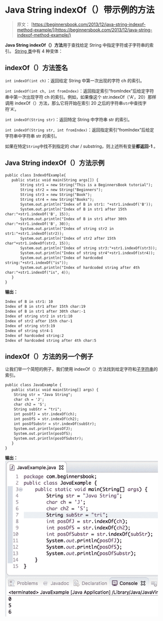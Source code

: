 # Java String indexOf（）带示例的方法

> 原文： [https://beginnersbook.com/2013/12/java-string-indexof-method-example/](https://beginnersbook.com/2013/12/java-string-indexof-method-example/)

**Java String indexOf（）方法**用于查找给定 String 中指定字符或子字符串的索引。 [String 类](https://beginnersbook.com/2013/12/java-strings/)中有 4 种变体：

## indexOf（）方法签名

`int indexOf(int ch)`：返回给定 String 中第一次出现的字符 ch 的索引。

`int indexOf(int ch, int fromIndex)`：返回指定索引“fromIndex”后给定字符串中第一次出现字符 ch 的索引。例如，如果像这个 str.indexOf（'A'，20）那样调用 indexOf（）方法，那么它将开始在索引 20 之后的字符串`str`中查找字符'A'。

`int indexOf(String str)`：返回特定 String 中字符串 str 的索引。

`int indexOf(String str, int fromIndex)`：返回指定索引“fromIndex”后给定字符串中字符串 str 的索引。

如果在特定`String`中找不到指定的 char / substring，则上述所有变量**都返回-1** 。

## Java String indexOf（）方法示例

```
public class IndexOfExample{
   public static void main(String args[]) {
       String str1 = new String("This is a BeginnersBook tutorial");
       String str2 = new String("Beginners");
       String str3 = new String("Book");
       String str4 = new String("Books");
       System.out.println("Index of B in str1: "+str1.indexOf('B'));
       System.out.println("Index of B in str1 after 15th char:"+str1.indexOf('B', 15));
       System.out.println("Index of B in str1 after 30th char:"+str1.indexOf('B', 30));
       System.out.println("Index of string str2 in str1:"+str1.indexOf(str2));
       System.out.println("Index of str2 after 15th char"+str1.indexOf(str2, 15));
       System.out.println("Index of string str3:"+str1.indexOf(str3));
       System.out.println("Index of string str4"+str1.indexOf(str4));
       System.out.println("Index of hardcoded string:"+str1.indexOf("is"));
       System.out.println("Index of hardcoded string after 4th char:"+str1.indexOf("is", 4));
   }
}
```

**输出：**

```
Index of B in str1: 10
Index of B in str1 after 15th char:19
Index of B in str1 after 30th char:-1
Index of string str2 in str1:10
Index of str2 after 15th char-1
Index of string str3:19
Index of string str4-1
Index of hardcoded string:2
Index of hardcoded string after 4th char:5
```

## indexOf（）方法的另一个例子

让我们举一个简短的例子，我们使用 indexOf（）方法找到给定字符和[子字符串](https://beginnersbook.com/2013/12/java-string-substring-method-example/)的索引。

```
public class JavaExample {  
   public static void main(String[] args) {  
	String str = "Java String";
	char ch = 'J';
	char ch2 = 'S';
	String subStr = "tri";
	int posOfJ = str.indexOf(ch);
	int posOfS = str.indexOf(ch2);
	int posOfSubstr = str.indexOf(subStr);
	System.out.println(posOfJ);
	System.out.println(posOfS);
	System.out.println(posOfSubstr);
   }  
}
```

**输出：**
![Java String IndexOf() method example](img/ef88532b7d32228ad46491dc2a2a665b.jpg)